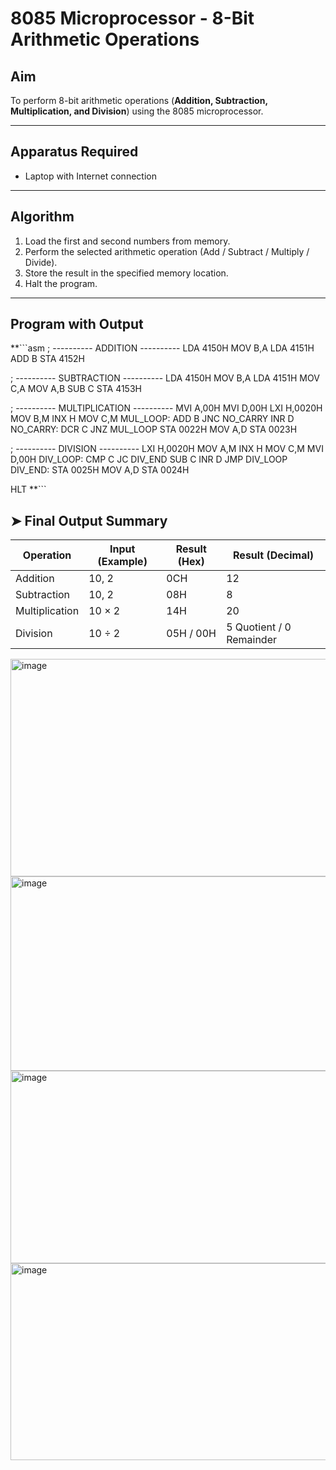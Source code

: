 # 8085 Microprocessor - 8-Bit Arithmetic Operations  

## Aim  
To perform 8-bit arithmetic operations (**Addition, Subtraction, Multiplication, and Division**) using the 8085 microprocessor.  

---

## Apparatus Required  
- Laptop with Internet connection  

---

## Algorithm  
1. Load the first and second numbers from memory.  
2. Perform the selected arithmetic operation (Add / Subtract / Multiply / Divide).  
3. Store the result in the specified memory location.  
4. Halt the program.  

---

## Program with Output  

**```asm
; ---------- ADDITION ----------
LDA 4150H
MOV B,A
LDA 4151H
ADD B
STA 4152H

; ---------- SUBTRACTION ----------
LDA 4150H
MOV B,A
LDA 4151H
MOV C,A
MOV A,B
SUB C
STA 4153H

; ---------- MULTIPLICATION ----------
MVI A,00H
MVI D,00H
LXI H,0020H
MOV B,M
INX H
MOV C,M
MUL_LOOP: ADD B
JNC NO_CARRY
INR D
NO_CARRY: DCR C
JNZ MUL_LOOP
STA 0022H
MOV A,D
STA 0023H

; ---------- DIVISION ----------
LXI H,0020H
MOV A,M
INX H
MOV C,M
MVI D,00H
DIV_LOOP: CMP C
JC DIV_END
SUB C
INR D
JMP DIV_LOOP
DIV_END: STA 0025H
MOV A,D
STA 0024H

HLT
**```
## ➤ Final Output Summary  

| Operation       | Input (Example) | Result (Hex) | Result (Decimal) |
|-----------------|-----------------|--------------|------------------|
| Addition        | 10, 2           | 0CH          | 12               |
| Subtraction     | 10, 2           | 08H          | 8                |
| Multiplication  | 10 × 2          | 14H          | 20               |
| Division        | 10 ÷ 2          | 05H / 00H    | 5 Quotient / 0 Remainder |



<img width="679" height="348" alt="image" src="https://github.com/user-attachments/assets/72034db1-02f5-450d-9cf7-201c836aadbf" />
<img width="663" height="311" alt="image" src="https://github.com/user-attachments/assets/38a77aa5-375b-41bd-8241-7b5e1792d4ab" />
<img width="664" height="308" alt="image" src="https://github.com/user-attachments/assets/164a09d1-8603-4765-8d36-bfc153496781" />
<img width="662" height="315" alt="image" src="https://github.com/user-attachments/assets/179f4a51-fdf8-4417-b0ac-2e5698c669c6" />




